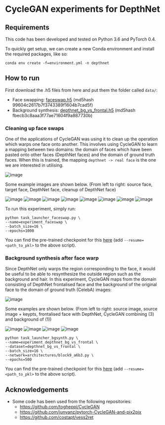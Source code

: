 # CycleGAN experiments for DepthNet

## Requirements

This code has been developed and tested on Python 3.6 and PyTorch 0.4.

To quickly get setup, we can create a new Conda environment and install the required packages, like so:

```
conda env create -f=environment.yml -n depthnet
```

## How to run

First download the .h5 files from here and put them the folder called `data/`:

* Face swapping: [faceswap.h5](https://mega.nz/#!9S5zFDYY!4KVJpbQXhAaOrVRFsyAuItyXbZyi7CW--1zmLffXF0Q) (md5hash 99604c2617b7f3743389f1604b7cad5f)
* Background synthesis: [depthnet_bg_vs_frontal.h5](https://mega.nz/#!RXpRFQSQ!xBKUuy0sxxKPacs8T6aCY9d2gkKnc2TJ5LUgB66NJ9g) (md5hash fbecb3c8aaa3f77ae71604f9a887730b)

### Cleaning up face swaps

One of the applications of CycleGAN was using it to clean up the operation which warps one face onto another. This involves using CycleGAN to learn a mapping between two domains: the domain of faces which have been pasted onto other faces (DepthNet faces) and the domain of ground truth faces. When this is trained, the mapping `depthnet -> real face` is the one we are interested in utilising.

![image](https://user-images.githubusercontent.com/2417792/46300240-34a4ec00-c571-11e8-8051-714e1a9baeca.png)

Some example images are shown below. (From left to right: source face, target face, DepthNet face, cleanup of DepthNet face)

![image](https://user-images.githubusercontent.com/2417792/46299419-4a191680-c56f-11e8-876c-f104950770ad.png) ![image](https://user-images.githubusercontent.com/2417792/46299425-4eddca80-c56f-11e8-8051-eb9e7d610273.png) ![image](https://user-images.githubusercontent.com/2417792/46299427-50a78e00-c56f-11e8-873c-85ec2a96ac58.png) ![image](https://user-images.githubusercontent.com/2417792/46299431-5309e800-c56f-11e8-8a3d-8a707fa30e67.png)
![image](https://user-images.githubusercontent.com/2417792/46299443-5604d880-c56f-11e8-8ed5-5abf6a21c33a.png) ![image](https://user-images.githubusercontent.com/2417792/46299448-58673280-c56f-11e8-9029-929f68cbdfef.png) ![image](https://user-images.githubusercontent.com/2417792/46299452-5ac98c80-c56f-11e8-821e-8c7df99e09bd.png) ![image](https://user-images.githubusercontent.com/2417792/46299454-5c935000-c56f-11e8-8097-a613b8af2bda.png)

To run this experiment, simply run:

```
python task_launcher_faceswap.py \
--name=experiment_faceswap \
--batch_size=16 \
--epochs=1000
```

You can find the pre-trained checkpoint for this [here](https://mega.nz/#!kPYBSSpR!AYQJzMPLtX98bsgzSCPNWcNYdEiuYBV5-ZAOCK9_Wyw) (add `--resume=<path_to_pkl>` to the above script).

### Background synthesis after face warp

Since DepthNet only warps the region corresponding to the face, it would be useful to be able to resynthesize the outside region such as the background and hair. In this experiment, CycleGAN maps from the domain consisting of DepthNet frontalised face and the background of the original face to the domain of ground truth (CelebA) images:

![image](https://user-images.githubusercontent.com/2417792/46300959-ff999900-c572-11e8-847f-bdf7fa5025ee.png)

Some examples are shown below. (From left to right: source image, source image + keypts, frontalised face with DepthNet, CycleGAN combining (3) and background of (1))

![image](https://user-images.githubusercontent.com/2417792/45967494-32381480-bffc-11e8-8002-d843ce926670.png)
![image](https://user-images.githubusercontent.com/2417792/45967500-349a6e80-bffc-11e8-9f07-bc4d9c2529a3.png)
![image](https://user-images.githubusercontent.com/2417792/45967504-36643200-bffc-11e8-8f61-6aebb649ffae.png)
![image](https://user-images.githubusercontent.com/2417792/45967506-382df580-bffc-11e8-8964-e1eb7ae30ace.png)


```
python task_launcher_bgsynth.py \
--name=experiment_depthnet_bg_vs_frontal \
--dataset=depthnet_bg_vs_frontal \
--batch_size=16 \
--network=architectures/block9_a6b3.py \
--epochs=500
```

You can find the pre-trained checkpoint for this [here](https://mega.nz/#!NL5EyYaL!tw_TS_F7zgOeRCxj3acBrazTPuvLDRx3igN1jA1Sdgg) (add `--resume=<path_to_pkl>` to the above script).

## Acknowledgements

* Some code has been used from the following repositories:
  * https://github.com/togheppi/CycleGAN
  * https://github.com/junyanz/pytorch-CycleGAN-and-pix2pix
  * https://github.com/costapt/vess2ret
